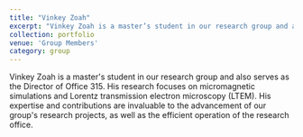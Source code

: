 ```yaml
---
title: "Vinkey Zoah"
excerpt: "Vinkey Zoah is a master’s student in our research group and also serves as the Director of Office 315, specializing in micromagnetic simulations and Lorentz transmission electron microscopy studies.<br/><img src='/images/zwk.jpg'>"
collection: portfolio
venue: 'Group Members'
category: group
---
```


Vinkey Zoah is a master's student in our research group and also serves as the Director of Office 315. His research focuses on micromagnetic simulations and Lorentz transmission electron microscopy (LTEM). His expertise and contributions are invaluable to the advancement of our group's research projects, as well as the efficient operation of the research office.
